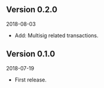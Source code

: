 ## Version 0.2.0

2018-08-03

* Add: Multisig related transactions.

## Version 0.1.0

2018-07-19

* First release.


